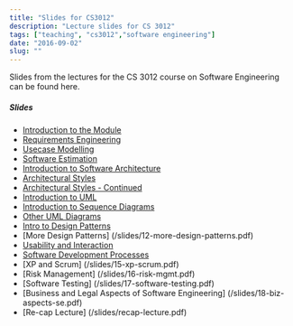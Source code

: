 ```yaml
---
title: "Slides for CS3012"
description: "Lecture slides for CS 3012"
tags: ["teaching", "cs3012","software engineering"]
date: "2016-09-02"
slug: ""
---
```


Slides from the lectures for the CS 3012 course on Software Engineering can be 
found here.
<!--more-->

##### Slides

* [Introduction to the Module](/slides/01-introduction.pdf)
* [Requirements Engineering](/slides/02-slides.pdf)
* [Usecase Modelling](/slides/03-slides.pdf)
* [Software Estimation](/slides/04-slides.pdf)
* [Introduction to Software Architecture](/slides/05-intro-to-architecture.pdf)
* [Architectural Styles](/slides/06-slides.pdf)
* [Architectural Styles - Continued](/slides/07-slides.pdf)
* [Introduction to UML](/slides/08-intro-to-uml-class-diag.pdf)
* [Introduction to Sequence Diagrams](/slides/09-intro-sequence-activity-diagrams.pdf)
* [Other UML Diagrams](/slides/10-other-structural-diagrams.pdf)
* [Intro to Design Patterns](/slides/11-intro-to-design-patterns.pdf)
* [More Design Patterns] (/slides/12-more-design-patterns.pdf)
* [Usability and Interaction](/slides/13-usability-and-interaction.pdf)
* [Software Development Processes](/slides/14-sw-development-processes.pdf)
* [XP and Scrum] (/slides/15-xp-scrum.pdf)
* [Risk Management] (/slides/16-risk-mgmt.pdf)
* [Software Testing] (/slides/17-software-testing.pdf)
* [Business and Legal Aspects of Software Engineering] (/slides/18-biz-aspects-se.pdf)
* [Re-cap Lecture] (/slides/recap-lecture.pdf)

